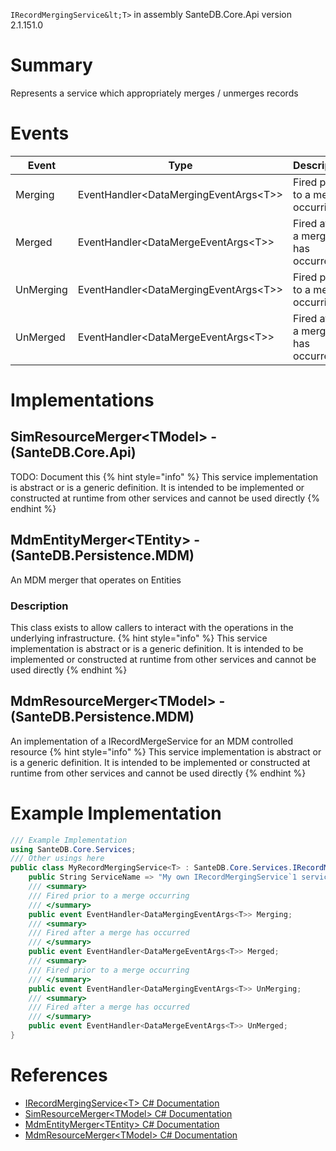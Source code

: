 `IRecordMergingService&lt;T>` in assembly SanteDB.Core.Api version 2.1.151.0

# Summary
Represents a service which appropriately merges / unmerges records

# Events

|Event|Type|Description|
|-|-|-|
|Merging|EventHandler&lt;DataMergingEventArgs&lt;T>>|Fired prior to a merge occurring|
|Merged|EventHandler&lt;DataMergeEventArgs&lt;T>>|Fired after a merge has occurred|
|UnMerging|EventHandler&lt;DataMergingEventArgs&lt;T>>|Fired prior to a merge occurring|
|UnMerged|EventHandler&lt;DataMergeEventArgs&lt;T>>|Fired after a merge has occurred|

# Implementations


## SimResourceMerger&lt;TModel> - (SanteDB.Core.Api)
TODO: Document this
{% hint style="info" %} This service implementation is abstract or is a generic definition. It is intended to be implemented or constructed at runtime from other services and cannot be used directly {% endhint %}

## MdmEntityMerger&lt;TEntity> - (SanteDB.Persistence.MDM)
An MDM merger that operates on Entities
### Description
This class exists to allow callers to interact with the operations in the underlying infrastructure.
{% hint style="info" %} This service implementation is abstract or is a generic definition. It is intended to be implemented or constructed at runtime from other services and cannot be used directly {% endhint %}

## MdmResourceMerger&lt;TModel> - (SanteDB.Persistence.MDM)
An implementation of a IRecordMergeService for an MDM controlled resource
{% hint style="info" %} This service implementation is abstract or is a generic definition. It is intended to be implemented or constructed at runtime from other services and cannot be used directly {% endhint %}
# Example Implementation
```csharp
/// Example Implementation
using SanteDB.Core.Services;
/// Other usings here
public class MyRecordMergingService<T> : SanteDB.Core.Services.IRecordMergingService<T> { 
	public String ServiceName => "My own IRecordMergingService`1 service";
	/// <summary>
	/// Fired prior to a merge occurring
	/// </summary>
	public event EventHandler<DataMergingEventArgs<T>> Merging;
	/// <summary>
	/// Fired after a merge has occurred
	/// </summary>
	public event EventHandler<DataMergeEventArgs<T>> Merged;
	/// <summary>
	/// Fired prior to a merge occurring
	/// </summary>
	public event EventHandler<DataMergingEventArgs<T>> UnMerging;
	/// <summary>
	/// Fired after a merge has occurred
	/// </summary>
	public event EventHandler<DataMergeEventArgs<T>> UnMerged;
}
```

# References

* [IRecordMergingService&lt;T> C# Documentation](http://santesuite.org/assets/doc/net/html/T_SanteDB_Core_Services_IRecordMergingService_1.htm)
* [SimResourceMerger&lt;TModel> C# Documentation](http://santesuite.org/assets/doc/net/html/T_SanteDB_Core_Data_SimDataManagementService+SimResourceMerger_1.htm)
* [MdmEntityMerger&lt;TEntity> C# Documentation](http://santesuite.org/assets/doc/net/html/T_SanteDB_Persistence_MDM_Services_Resources_MdmEntityMerger_1.htm)
* [MdmResourceMerger&lt;TModel> C# Documentation](http://santesuite.org/assets/doc/net/html/T_SanteDB_Persistence_MDM_Services_Resources_MdmResourceMerger_1.htm)
